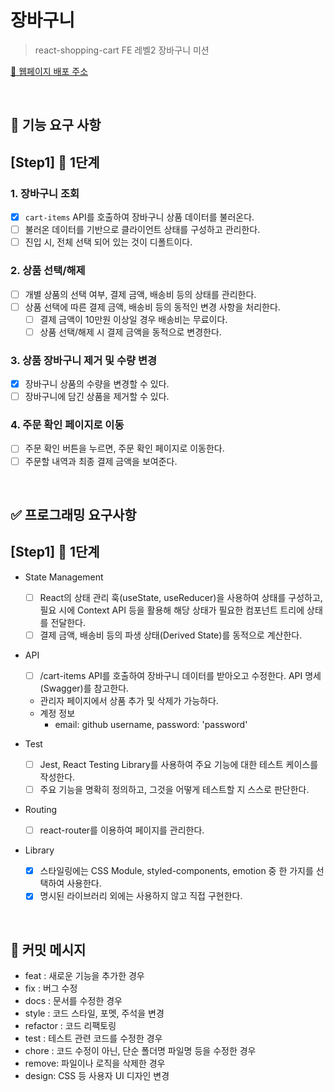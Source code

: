 # 장바구니

> react-shopping-cart
> FE 레벨2 장바구니 미션

[🔗 웹페이지 배포 주소]()

<br>

## 🎯 기능 요구 사항

## [Step1] 🎨 1단계

### 1. 장바구니 조회

- [x] `cart-items` API를 호출하여 장바구니 상품 데이터를 불러온다.
- [ ] 불러온 데이터를 기반으로 클라이언트 상태를 구성하고 관리한다.
- [ ] 진입 시, 전체 선택 되어 있는 것이 디폴트이다.

### 2. 상품 선택/해제

- [ ] 개별 상품의 선택 여부, 결제 금액, 배송비 등의 상태를 관리한다.
- [ ] 상품 선택에 따른 결제 금액, 배송비 등의 동적인 변경 사항을 처리한다.
    - [ ] 결제 금액이 10만원 이상일 경우 배송비는 무료이다.
    - [ ] 상품 선택/해제 시 결제 금액을 동적으로 변경한다.

### 3. 상품 장바구니 제거 및 수량 변경

- [x] 장바구니 상품의 수량을 변경할 수 있다.
- [ ] 장바구니에 담긴 상품을 제거할 수 있다.

### 4. 주문 확인 페이지로 이동

- [ ] 주문 확인 버튼을 누르면, 주문 확인 페이지로 이동한다.
- [ ] 주문할 내역과 최종 결제 금액을 보여준다.

<br>

## ✅ 프로그래밍 요구사항

## [Step1] 🎨 1단계

- State Management
    - [ ] React의 상태 관리 훅(useState, useReducer)을 사용하여 상태를 구성하고, 필요 시에 Context API 등을 활용해 해당 상태가 필요한 컴포넌트 트리에 상태를 전달한다.
    - [ ] 결제 금액, 배송비 등의 파생 상태(Derived State)를 동적으로 계산한다.

- API
    - [ ] /cart-items API를 호출하여 장바구니 데이터를 받아오고 수정한다. API 명세(Swagger)를 참고한다.
    - 관리자 페이지에서 상품 추가 및 삭제가 가능하다.
    - 계정 정보
        - email: github username, password: 'password'

- Test
    - [ ] Jest, React Testing Library를 사용하여 주요 기능에 대한 테스트 케이스를 작성한다.
    - [ ] 주요 기능을 명확히 정의하고, 그것을 어떻게 테스트할 지 스스로 판단한다.

- Routing
    - [ ] react-router를 이용하여 페이지를 관리한다.

- Library
  - [x] 스타일링에는 CSS Module, styled-components, emotion 중 한 가지를 선택하여 사용한다.
  - [x] 명시된 라이브러리 외에는 사용하지 않고 직접 구현한다.

<br>

## 📝 커밋 메시지

- feat : 새로운 기능을 추가한 경우
- fix : 버그 수정
- docs : 문서를 수정한 경우
- style : 코드 스타일, 포멧, 주석을 변경
- refactor : 코드 리팩토링
- test : 테스트 관련 코드를 수정한 경우
- chore : 코드 수정이 아닌, 단순 폴더명 파일명 등을 수정한 경우
- remove: 파일이나 로직을 삭제한 경우
- design: CSS 등 사용자 UI 디자인 변경
